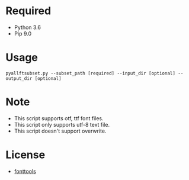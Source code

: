 # Required 
* Python 3.6
* Pip 9.0
# Usage
<pre><code><bold>pyallftsubset.py --subset_path [required] --input_dir [optional] --output_dir [optional]
</bold></pre></code>
# Note
* This script supports otf, ttf font files.
* This script only supports utf-8 text file.
* This script doesn't support overwrite.
# License
* [fonttools](https://github.com/fonttools/fonttools/blob/master/LICENSE)
